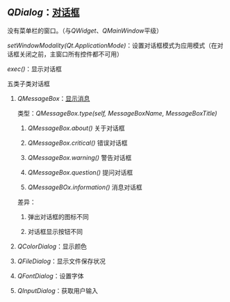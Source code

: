## *QDialog*：[对话框](../00-QDialogDemo.py)

没有菜单栏的窗口。（与*QWidget*、*QMainWindow*平级）

*setWindowModality(Qt.ApplicationMode)*：设置对话框模式为应用模式（在对话框关闭之前，主窗口所有控件都不可用）

*exec()*：显示对话框

五类子类对话框

1. *QMessageBox*：[显示消息](../01-QMessageBoxDemo.py)


    类型：*QMessageBox.type(self, MessageBoxName, MessageBoxTitle)*

    1. *QMessageBox.about()* 关于对话框

    2. *QMessageBox.critical()* 错误对话框

    3. *QMessageBox.warning()* 警告对话框

    4. *QMessageBox.question()* 提问对话框

    5. *QMessageBOx.information()* 消息对话框

    差异：

    1. 弹出对话框的图标不同

    2. 对话框显示按钮不同

2. *QColorDialog*：显示颜色

3. *QFileDialog*：显示文件保存状况

4. *QFontDialog*：设置字体

5. *QInputDialog*：获取用户输入

